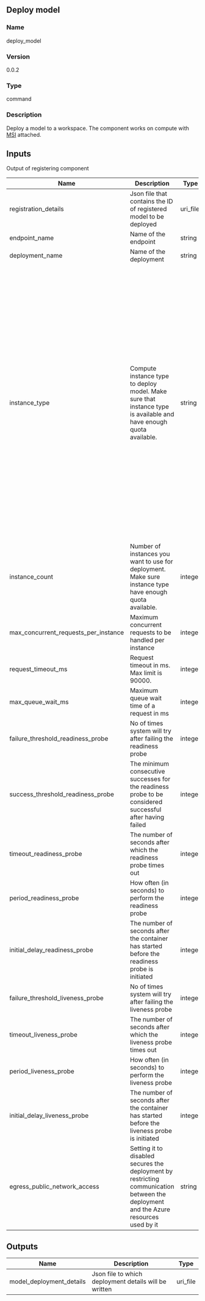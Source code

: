 ## Deploy model

### Name 

deploy_model

### Version 

0.0.2

### Type 

command

### Description 

Deploy a model to a workspace. The component works on compute with [MSI](https://learn.microsoft.com/en-us/azure/machine-learning/how-to-create-manage-compute-instance?tabs=python) attached.

## Inputs 

Output of registering component

| Name                                 | Description                                                                                                                          | Type     | Default         | Optional | Enum                                                                                                                                                                                                                                                                                                                                                                                                                                                                                                                                                                                                                                                                                                                                                                      |
| ------------------------------------ | ------------------------------------------------------------------------------------------------------------------------------------ | -------- | --------------- | -------- | ------------------------------------------------------------------------------------------------------------------------------------------------------------------------------------------------------------------------------------------------------------------------------------------------------------------------------------------------------------------------------------------------------------------------------------------------------------------------------------------------------------------------------------------------------------------------------------------------------------------------------------------------------------------------------------------------------------------------------------------------------------------------- |
| registration_details                 | Json file that contains the ID of registered model to be deployed                                                                    | uri_file |                 | False    |                                                                                                                                                                                                                                                                                                                                                                                                                                                                                                                                                                                                                                                                                                                                                                           |
| endpoint_name                        | Name of the endpoint                                                                                                                 | string   |                 | False    |                                                                                                                                                                                                                                                                                                                                                                                                                                                                                                                                                                                                                                                                                                                                                                           |
| deployment_name                      | Name of the deployment                                                                                                               | string   |                 | False    |                                                                                                                                                                                                                                                                                                                                                                                                                                                                                                                                                                                                                                                                                                                                                                           |
| instance_type                        | Compute instance type to deploy model. Make sure that instance type is available and have enough quota available.                    | string   | Standard_F8s_v2 | True     | ['Standard_DS1_v2', 'Standard_DS2_v2', 'Standard_DS3_v2', 'Standard_DS4_v2', 'Standard_DS5_v2', 'Standard_F2s_v2', 'Standard_F4s_v2', 'Standard_F8s_v2', 'Standard_F16s_v2', 'Standard_F32s_v2', 'Standard_F48s_v2', 'Standard_F64s_v2', 'Standard_F72s_v2', 'Standard_FX24mds', 'Standard_FX36mds', 'Standard_FX48mds', 'Standard_E2s_v3', 'Standard_E4s_v3', 'Standard_E8s_v3', 'Standard_E16s_v3', 'Standard_E32s_v3', 'Standard_E48s_v3', 'Standard_E64s_v3', 'Standard_NC4as_T4_v3', 'Standard_NC6s_v2', 'Standard_NC6s_v3', 'Standard_NC8as_T4_v3', 'Standard_NC12s_v2', 'Standard_NC12s_v3', 'Standard_NC16as_T4_v3', 'Standard_NC24s_v2', 'Standard_NC24s_v3', 'Standard_NC64as_T4_v3', 'Standard_ND40rs_v2', 'Standard_ND96asr_v4', 'Standard_ND96amsr_A100_v4'] |
| instance_count                       | Number of instances you want to use for deployment. Make sure instance type have enough quota available.                             | integer  | 1               | True     |                                                                                                                                                                                                                                                                                                                                                                                                                                                                                                                                                                                                                                                                                                                                                                           |
| max_concurrent_requests_per_instance | Maximum concurrent requests to be handled per instance                                                                               | integer  | 1               | True     |                                                                                                                                                                                                                                                                                                                                                                                                                                                                                                                                                                                                                                                                                                                                                                           |
| request_timeout_ms                   | Request timeout in ms. Max limit is 90000.                                                                                           | integer  | 5000            | True     |                                                                                                                                                                                                                                                                                                                                                                                                                                                                                                                                                                                                                                                                                                                                                                           |
| max_queue_wait_ms                    | Maximum queue wait time of a request in ms                                                                                           | integer  | 500             | True     |                                                                                                                                                                                                                                                                                                                                                                                                                                                                                                                                                                                                                                                                                                                                                                           |
| failure_threshold_readiness_probe    | No of times system will try after failing the readiness probe                                                                        | integer  | 10              | True     |                                                                                                                                                                                                                                                                                                                                                                                                                                                                                                                                                                                                                                                                                                                                                                           |
| success_threshold_readiness_probe    | The minimum consecutive successes for the readiness probe to be considered successful after having failed                            | integer  | 1               | True     |                                                                                                                                                                                                                                                                                                                                                                                                                                                                                                                                                                                                                                                                                                                                                                           |
| timeout_readiness_probe              | The number of seconds after which the readiness probe times out                                                                      | integer  | 10              | True     |                                                                                                                                                                                                                                                                                                                                                                                                                                                                                                                                                                                                                                                                                                                                                                           |
| period_readiness_probe               | How often (in seconds) to perform the readiness probe                                                                                | integer  | 10              | True     |                                                                                                                                                                                                                                                                                                                                                                                                                                                                                                                                                                                                                                                                                                                                                                           |
| initial_delay_readiness_probe        | The number of seconds after the container has started before the readiness probe is initiated                                        | integer  | 10              | True     |                                                                                                                                                                                                                                                                                                                                                                                                                                                                                                                                                                                                                                                                                                                                                                           |
| failure_threshold_liveness_probe     | No of times system will try after failing the liveness probe                                                                         | integer  | 30              | True     |                                                                                                                                                                                                                                                                                                                                                                                                                                                                                                                                                                                                                                                                                                                                                                           |
| timeout_liveness_probe               | The number of seconds after which the liveness probe times out                                                                       | integer  | 10              | True     |                                                                                                                                                                                                                                                                                                                                                                                                                                                                                                                                                                                                                                                                                                                                                                           |
| period_liveness_probe                | How often (in seconds) to perform the liveness probe                                                                                 | integer  | 10              | True     |                                                                                                                                                                                                                                                                                                                                                                                                                                                                                                                                                                                                                                                                                                                                                                           |
| initial_delay_liveness_probe         | The number of seconds after the container has started before the liveness probe is initiated                                         | integer  | 10              | True     |                                                                                                                                                                                                                                                                                                                                                                                                                                                                                                                                                                                                                                                                                                                                                                           |
| egress_public_network_access         | Setting it to disabled secures the deployment by restricting communication between the deployment and the Azure resources used by it | string   | enabled         | True     | ['enabled', 'disabled']                                                                                                                                                                                                                                                                                                                                                                                                                                                                                                                                                                                                                                                                                                                                                   |

## Outputs 

| Name                     | Description                                           | Type     |
| ------------------------ | ----------------------------------------------------- | -------- |
| model_deployment_details | Json file to which deployment details will be written | uri_file |